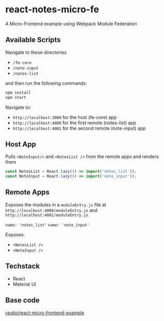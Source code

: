 # react-notes-micro-fe

A Micro-Frontend example using Webpack Module Federation

## Available Scripts

Navigate to these directories

- `/fe-core`
- `/note-input`
- `/notes-list`

and then run the following commands:

```bash
npm install
npm start
```

Navigate to:

- `http://localhost:3000` for the host (fe-core) app
- `http://localhost:4000` for the first remote (notes-list) app
- `http://localhost:4001` for the second remote (note-input) app

## Host App

Pulls `<NoteInput/>` and `<NotesList />` from the remote apps and renders them

```js
const NotesList = React.lazy(() => import('notes_list'));
const NoteInput = React.lazy(() => import('note_input'));
```

## Remote Apps

Exposes the modules in a `moduleEntry.js` file at `http://localhost:4000/moduleEntry.js` and `http://localhost:4001/moduleEntry.js`

`name: 'notes_list'`
`name: 'note_input'`

Exposes:

- `<NotesList />`
- `<NoteInput />`

## Techstack

- React
- Material UI

## Base code

[rautio/react-micro-frontend-example](https://github.com/rautio/react-micro-frontend-example)
